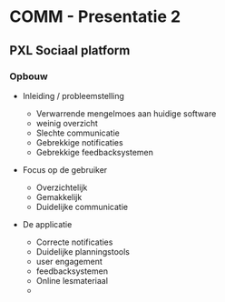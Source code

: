 # COMM - Presentatie 2
## PXL Sociaal platform

### Opbouw

- Inleiding / probleemstelling
  - Verwarrende mengelmoes aan huidige software
  - weinig overzicht
  - Slechte communicatie
  - Gebrekkige notificaties
  - Gebrekkige feedbacksystemen
  
- Focus op de gebruiker
  - Overzichtelijk
  - Gemakkelijk
  - Duidelijke communicatie
  
- De applicatie
  - Correcte notificaties
  - Duidelijke planningstools
  - user engagement
  - feedbacksystemen
  - Online lesmateriaal
  - 